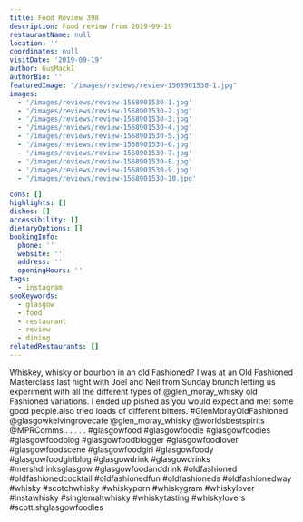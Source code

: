 ```yaml
---
title: Food Review 398
description: Food review from 2019-09-19
restaurantName: null
location: ''
coordinates: null
visitDate: '2019-09-19'
author: GusMack1
authorBio: ''
featuredImage: "/images/reviews/review-1568901530-1.jpg"
images:
  - '/images/reviews/review-1568901530-1.jpg'
  - '/images/reviews/review-1568901530-2.jpg'
  - '/images/reviews/review-1568901530-3.jpg'
  - '/images/reviews/review-1568901530-4.jpg'
  - '/images/reviews/review-1568901530-5.jpg'
  - '/images/reviews/review-1568901530-6.jpg'
  - '/images/reviews/review-1568901530-7.jpg'
  - '/images/reviews/review-1568901530-8.jpg'
  - '/images/reviews/review-1568901530-9.jpg'
  - '/images/reviews/review-1568901530-10.jpg'

cons: []
highlights: []
dishes: []
accessibility: []
dietaryOptions: []
bookingInfo:
  phone: ''
  website: ''
  address: ''
  openingHours: ''
tags:
  - instagram
seoKeywords:
  - glasgow
  - food
  - restaurant
  - review
  - dining
relatedRestaurants: []
---
```

Whiskey, whisky or bourbon in an old Fashioned? I was at an Old Fashioned Masterclass last night with Joel and Neil from Sunday brunch letting us experiment with all the different types of @glen_moray_whisky old Fashioned variations. I ended up pished as you would expect and met some good people.also tried loads of different bitters. 
#GlenMorayOldFashioned
@glasgowkelvingrovecafe
@glen_moray_whisky
@worldsbestspirits
@MPRComms
.
.
.
.
.
#glasgowfood #glasgowfoodie #glasgowfoodies #glasgowfoodblog #glasgowfoodblogger #glasgowfoodlover #glasgowfoodscene #glasgowfoodgirl #glasgowfoody #glasgowfoodgirlblog #glasgowdrink #glasgowdrinks #mershdrinksglasgow #glasgowfoodanddrink #oldfashioned #oldfashionedcocktail #oldfashionedfun #oldfashioneds #oldfashionedway #whisky #scotchwhisky #whiskyporn #whiskygram #whiskylover #instawhisky #singlemaltwhisky #whiskytasting #whiskylovers #scottishglasgowfoodies
